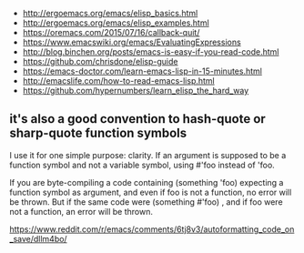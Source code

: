- http://ergoemacs.org/emacs/elisp_basics.html
- http://ergoemacs.org/emacs/elisp_examples.html
- https://oremacs.com/2015/07/16/callback-quit/
- https://www.emacswiki.org/emacs/EvaluatingExpressions
- http://blog.binchen.org/posts/emacs-is-easy-if-you-read-code.html
- https://github.com/chrisdone/elisp-guide
- https://emacs-doctor.com/learn-emacs-lisp-in-15-minutes.html
- http://emacslife.com/how-to-read-emacs-lisp.html
- https://github.com/hypernumbers/learn_elisp_the_hard_way

## it's also a good convention to hash-quote or sharp-quote function symbols

I use it for one simple purpose: clarity. If an argument is supposed to be a function symbol and not a variable symbol, using #'foo instead of 'foo.

If you are byte-compiling a code containing (something 'foo) expecting a function symbol as argument, and even if foo is not a function, no error will be thrown. But if the same code were (something #'foo) , and if foo were not a function, an error will be thrown.

https://www.reddit.com/r/emacs/comments/6tj8v3/autoformatting_code_on_save/dllm4bo/
